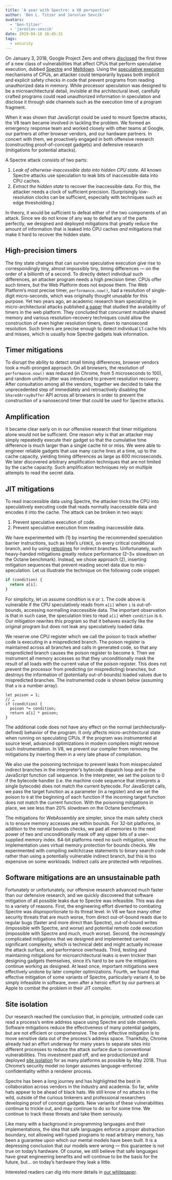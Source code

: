 ```yaml
---
title: 'A year with Spectre: a V8 perspective'
author: 'Ben L. Titzer and Jaroslav Sevcik'
avatars:
  - 'ben-titzer'
  - 'jaroslav-sevcik'
date: 2019-04-18 16:45:31
tags:
  - security
---
```

On January 3, 2018, Google Project Zero and others [disclosed](https://googleprojectzero.blogspot.com/2018/01/reading-privileged-memory-with-side.html) the first three of a new class of vulnerabilities that affect CPUs that perform speculative execution, dubbed [Spectre](https://spectreattack.com/spectre.pdf) and [Meltdown](https://meltdownattack.com/meltdown.pdf). Using the [speculative execution](https://en.wikipedia.org/wiki/Speculative_execution) mechanisms of CPUs, an attacker could temporarily bypass both implicit and explicit safety checks in code that prevent programs from reading unauthorized data in memory. While processor speculation was designed to be a microarchitectural detail, invisible at the architectural level, carefully crafted programs could read unauthorized information in speculation and disclose it through side channels such as the execution time of a program fragment.

When it was shown that JavaScript could be used to mount Spectre attacks, the V8 team became involved in tackling the problem. We formed an emergency response team and worked closely with other teams at Google, our partners at other browser vendors, and our hardware partners. In concert with them, we proactively engaged in both offensive research (constructing proof-of-concept gadgets) and defensive research (mitigations for potential attacks).

A Spectre attack consists of two parts:

1. _Leak of otherwise-inaccessible data into hidden CPU state._ All known Spectre attacks use speculation to leak bits of inaccessible data into CPU caches.
1. _Extract the hidden state_ to recover the inaccessible data. For this, the attacker needs a clock of sufficient precision. (Surprisingly low-resolution clocks can be sufficient, especially with techniques such as edge thresholding.)

In theory, it would be sufficient to defeat either of the two components of an attack. Since we do not know of any way to defeat any of the parts perfectly, we designed and deployed mitigations that greatly reduce the amount of information that is leaked into CPU caches _and_ mitigations that make it hard to recover the hidden state.

## High-precision timers

The tiny state changes that can survive speculative execution give rise to correspondingly tiny, almost impossibly tiny, timing differences — on the order of a billionth of a second. To directly detect individual such differences, an attacker program needs a high precision timer. CPUs offer such timers, but the Web Platform does not expose them. The Web Platform’s most precise timer, `performance.now()`, had a resolution of single-digit micro-seconds, which was originally thought unusable for this purpose. Yet two years ago, an academic research team specializing in micro-architectural attacks published [a paper](https://gruss.cc/files/fantastictimers.pdf) that studied the availability of timers in the web platform. They concluded that concurrent mutable shared memory and various resolution-recovery techniques could allow the construction of even higher resolution timers, down to nanosecond resolution. Such timers are precise enough to detect individual L1 cache hits and misses, which is usually how Spectre gadgets leak information.

## Timer mitigations

To disrupt the ability to detect small timing differences, browser vendors took a multi-pronged approach. On all browsers, the resolution of `performance.now()` was reduced (in Chrome, from 5 microseconds to 100), and random uniform jitter was introduced to prevent resolution recovery. After consultation among all the vendors, together we decided to take the unprecedented step of immediately and retroactively disabling the `SharedArrayBuffer` API across all browsers in order to prevent the construction of a nanosecond timer that could be used for Spectre attacks.

## Amplification

It became clear early on in our offensive research that timer mitigations alone would not be sufficient. One reason why is that an attacker may simply repeatedly execute their gadget so that the cumulative time difference is much larger than a single cache hit or miss. We were able to engineer reliable gadgets that use many cache lines at a time, up to the cache capacity, yielding timing differences as large as 600 microseconds. We later discovered arbitrary amplification techniques that are not limited by the cache capacity. Such amplification techniques rely on multiple attempts to read the secret data.

## JIT mitigations

To read inaccessible data using Spectre, the attacker tricks the CPU into speculatively executing code that reads normally inaccessible data and encodes it into the cache. The attack can be broken in two ways:

1. Prevent speculative execution of code.
1. Prevent speculative execution from reading inaccessible data.

We have experimented with (1) by inserting the recommended speculation barrier instructions, such as Intel’s `LFENCE`, on every critical conditional branch, and by using [retpolines](https://support.google.com/faqs/answer/7625886) for indirect branches. Unfortunately, such heavy-handed mitigations greatly reduce performance (2–3× slowdown on the Octane benchmark). Instead, we chose approach (2), inserting mitigation sequences that prevent reading secret data due to mis-speculation. Let us illustrate the technique on the following code snippet:

```js
if (condition) {
  return a[i];
}
```

For simplicity, let us assume condition is `0` or `1`. The code above is vulnerable if the CPU speculatively reads from `a[i]` when `i` is out-of-bounds, accessing normalling inaccessible data. The important observation is that in such case, the speculation tries to read `a[i]` when `condition` is `0`. Our mitigation rewrites this program so that it behaves exactly like the original program but does not leak any speculatively loaded data.

We reserve one CPU register which we call the poison to track whether code is executing in a mispredicted branch. The poison register is maintained across all branches and calls in generated code, so that any mispredicted branch causes the poison register to become `0`. Then we instrument all memory accesses so that they unconditionally mask the result of all loads with the current value of the poison register. This does not prevent the processor from predicting (or mispredicting) branches, but destroys the information of (potentially out-of-bounds) loaded values due to mispredicted branches. The instrumented code is shown below (assuming that `a` is a number array).

```js/0,3,4
let poison = 1;
// …
if (condition) {
  poison *= condition;
  return a[i] * poison;
}
```

The additional code does not have any effect on the normal (architecturally-defined) behavior of the program. It only affects micro-architectural state when running on speculating CPUs. If the program was instrumented at source level, advanced optimizations in modern compilers might remove such instrumentation. In V8, we prevent our compiler from removing the mitigations by inserting them in a very late phase of compilation.

We also use the poisoning technique to prevent leaks from misspeculated indirect branches in the interpreter’s bytecode dispatch loop and in the JavaScript function call sequence. In the interpreter, we set the poison to 0 if the bytecode handler (i.e. the machine code sequence that interprets a single bytecode) does not match the current bytecode. For JavaScript calls, we pass the target function as a parameter (in a register) and we set the poison to `0` at the beginning of each function if the incoming target function does not match the current function. With the poisoning mitigations in place, we see less than 20% slowdown on the Octane benchmark.

The mitigations for WebAssembly are simpler, since the main safety check is to ensure memory accesses are within bounds. For 32-bit platforms, in addition to the normal bounds checks, we pad all memories to the next power of two and unconditionally mask off any upper bits of a user-supplied memory index. 64-bit platforms need no such mitigation, since the implementation uses virtual memory protection for bounds checks. We experimented with compiling switch/case statements to binary search code rather than using a potentially vulnerable indirect branch, but this is too expensive on some workloads. Indirect calls are protected with retpolines.

## Software mitigations are an unsustainable path

Fortunately or unfortunately, our offensive research advanced much faster than our defensive research, and we quickly discovered that software mitigation of all possible leaks due to Spectre was infeasible. This was due to a variety of reasons. First, the engineering effort diverted to combating Spectre was disproportionate to its threat level. In V8 we face many other security threats that are much worse, from direct out-of-bound reads due to regular bugs (faster and more direct than Spectre), out-of-bound writes (impossible with Spectre, and worse) and potential remote code execution (impossible with Spectre and much, much worse). Second, the increasingly complicated mitigations that we designed and implemented carried significant complexity, which is technical debt and might actually increase the attack surface, and performance overheads. Third, testing and maintaining mitigations for microarchitectural leaks is even trickier than designing gadgets themselves, since it’s hard to be sure the mitigations continue working as designed. At least once, important mitigations were effectively undone by later compiler optimizations. Fourth, we found that effective mitigation of some variants of Spectre, particularly variant 4, to be simply infeasible in software, even after a heroic effort by our partners at Apple to combat the problem in their JIT compiler.

## Site isolation

Our research reached the conclusion that, in principle, untrusted code can read a process’s entire address space using Spectre and side channels. Software mitigations reduce the effectiveness of many potential gadgets, but are not efficient or comprehensive. The only effective mitigation is to move sensitive data out of the process’s address space. Thankfully, Chrome already had an effort underway for many years to separate sites into different processes to reduce the attack surface due to conventional vulnerabilities. This investment paid off, and we productionized and deployed [site isolation](https://developers.google.com/web/updates/2018/07/site-isolation) for as many platforms as possible by May 2018. Thus Chrome’s security model no longer assumes language-enforced confidentiality within a renderer process.

Spectre has been a long journey and has highlighted the best in collaboration across vendors in the industry and academia. So far, white hats appear to be ahead of black hats. We still know of no attacks in the wild, outside of the curious tinkerers and professional researchers developing proof of concept gadgets. New variants of these vulnerabilities continue to trickle out, and may continue to do so for some time. We continue to track these threats and take them seriously.

Like many with a background in programming languages and their implementations, the idea that safe languages enforce a proper abstraction boundary, not allowing well-typed programs to read arbitrary memory, has been a guarantee upon which our mental models have been built. It is a depressing conclusion that our models were wrong — this guarantee is not true on today’s hardware. Of course, we still believe that safe languages have great engineering benefits and will continue to be the basis for the future, but… on today’s hardware they leak a little.

Interested readers can dig into more details in [our whitepaper](https://arxiv.org/pdf/1902.05178.pdf).
